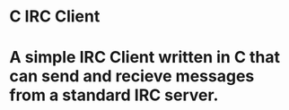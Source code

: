 # C IRC Client
# A simple IRC Client written in C that can send and recieve messages from a standard IRC server.

